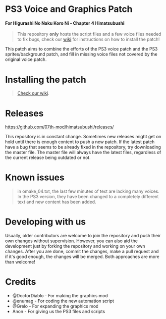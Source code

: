 # PS3 Voice and Graphics Patch
#### For Higurashi No Naku Koro Ni - Chapter 4 Himatsubushi

> This repository **only** hosts the script files and a few voice files needed to fix bugs, check our [wiki](https://github.com/07th-mod/guide/wiki/Getting-started) for instructions on how to install the patch!

This patch aims to combine the efforts of the PS3 voice patch and the PS3 sprites/background patch, and fill in missing voice files not covered by the original voice patch.

# Installing the patch

> [Check our wiki](https://github.com/07th-mod/guide/wiki/Getting-started).

# Releases

https://github.com/07th-mod/himatsubushi/releases/

This repository is in constant change. Sometimes new releases might get on hold until there is enough content to push a new patch. If the latest patch have a bug that seems to be already fixed in the repository, try downloading the master file. The master file will always have the latest files, regardless of the current release being outdated or not.

# Known issues

> in omake_04.txt, the last few minutes of text are lacking many voices. In the PS3 version, they have been changed to a completely different text and new content has been added.

# Developing with us

Usually, older contributors are welcome to join the repository and push their own changes without supervision. However, you can also aid the development just by forking the repository and working on your own changes. After you are done, commit the changes, make a pull request and if it's good enough, the changes will be merged. Both approaches are more than welcome!

# Credits

- @DoctorDiablo - For making the graphics mod
- @enumag - For coding the new automation script
- @Grelo - For expanding the graphics mod
- Anon - For giving us the PS3 files and scripts
